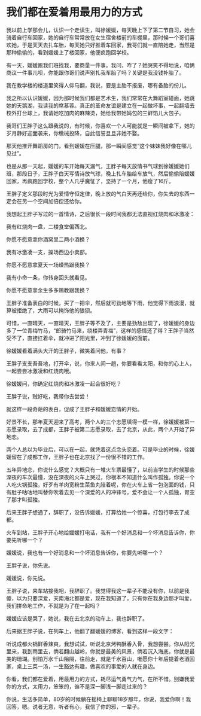 # 我们都在爱着用最用力的方式

我以前上学那会儿，认识一个走读生，叫徐媛媛，每天晚上下了第二节自习，她会骑着自行车回家，她的自行车常常放在女生宿舍楼前的车棚里，那时候一个哥们喜欢她，于是天天去扎车胎，每天她只好推着车回家，我哥们就一直陪她走，当然是那种偷偷的，看到媛媛上了楼回家，他便疯跑回学校。 

有一天，媛媛跑我们班找我，要商量一件事。我问，咋了？她哭笑不得地说，咱俩商议一件事儿呗，你能跟你哥们说声别扎我车胎了吗？关键是我没钱补胎了。 

我在教学楼的楼道里笑得人仰马翻，我说，要是主胎不报废，哪有备胎的份儿。 

我之所以认识媛媛，因为那时候我们都是艺术生，我们常常在大舞蹈室碰面，她跳她的天鹅湖，我读我的席慕蓉。真正的革命友谊是建立在一起做坏事，一起翻墙去校外打台球上，我请她吃加肉的麻辣烫，她给我带她妈包的三鲜馅儿大包子。 

我哥们王胖子这么跟我说的，有时候，你喜欢一个人可能就是一瞬间被拿下，她的岁月静好迎面袭来，你缴械投降，自此信誓旦旦非她不娶。 

那天他推开舞蹈房的门，看到媛媛在压腿，那一瞬间感觉“这个妹妹我好像在哪儿见过”。 

也是从那一天起，媛媛的车开始每天漏气，王胖子每天放情书气球到徐媛媛她们班，那段日子，王胖子白天写情诗放气球，晚上扎车胎给车放气，然后偷偷陪媛媛回家，再疯跑回学校，整个人几乎魔怔了，坚持了一个月，他瘦了16斤。 

王胖子定义那段时光为爱情守恒定律，晚上放的气白天再还给你，你失去的东西一定会在另一个空间加倍偿还给你。 

我想起王胖子写过的一首情诗，之后很长一段时间我都无法直视红烧肉和冰激凌： 

我有红烧肉一盘，二楼食堂偏西北。 

你愿不愿意拿你酒窝里二两小酒换？ 

我有冰激凌一支，操场西边小卖部。 

你愿不愿意拿夏天一场燥热跟我换？ 

我有小命一条，你转身回头就看见。 

你愿不愿意拿余生多多赐教跟我换？ 

王胖子准备表白的时候，买了一把伞，然后就可劲地等下雨，他觉得下雨浪漫，就算被拒绝了，大雨可以掩饰他的狼狈。 

可惜，一直晴天，一直晴天，王胖子等不及了，主要是劲敌出现了，徐媛媛的身边多了一位青梅竹马，“郎骑竹马来，绕楼弄青梅”，这样的感情还了得？王胖子当然受不了，直接扛着伞，就冲进了阳光里，冲到了徐媛媛的面前。 

徐媛媛看着满头大汗的王胖子，微笑着问他，有事？ 

王胖子支支吾吾地，打开伞，说，你来人间一趟，你要看看太阳，和你的心上人，一起尝尝冰激凌和红烧肉哦。 

徐媛媛问，你确定红烧肉和冰激凌一起会很好吃？ 

王胖子说，贼好吃，我带你去尝尝！ 

就这样一段奇葩的表白，促成了王胖子和媛媛恋情的开始。 

好景不长，那年夏天迎来了高考，两个人的三个志愿填得一模一样，徐媛媛被第一志愿录取，去了成都，王胖子被第二志愿录取，去了北京，从此，两个人开始了异地恋。 

两个人总以为毕业后，可以在一起，就凭着这点念头恋着。可是毕业的时候，徐媛媛留在了成都工作，王胖子也在北京找了一份很不错的工作。 

五年异地恋，你说什么感觉？大概只有一堆火车票最懂了，以前当学生的时候那些深夜的车次最懂，没在深夜的火车上哭过，你根本不知道什么叫作孤独。你说一个人吃火锅孤独，好歹有羊肉宽粉生菜鱼丸陪着呢，你在火车上省一包泡面的钱，只有肚子咕咕地叫替你吹着去见一个深爱的人的冲锋号，爱不会让一个人孤独，胃空了那才叫孤独。 

后来王胖子想通了，辞职了，没告诉媛媛，打算给她一个惊喜，打包行李去了成都。 

火车到站，王胖子开心地给媛媛打电话，我有一个好消息和一个坏消息告诉你，你要先听哪一个？ 

媛媛说，我也有一个好消息和一个坏消息告诉你，你要先听哪一个？ 

王胖子说，你先说。 

媛媛说，你先说。 

王胖子说，来车站接我吧，我辞职了。我觉得我这一辈子不能没有你，以前是我傻，以为只要深爱，天南海北都是爱，现在我知道了，只有你在我身边那才叫爱，我们拼命地工作，不就是为了在一起吗？ 

媛媛应该是哭了，她说，我在去北京的动车上，我也辞职了。 

后来据王胖子说，在列车上，他翻了翻媛媛的博客，看到这样一段文字： 

听说成都火锅鲜香辣爽，我想试试，听说北京烤鸭酥香入骨，我想尝尝。你从阳光里来，我到雨里去，倘若翻山越岭，你就是最美的风景，倘若沉入海底，你就是最美的珊瑚。别怕万水千山阻隔，往前走，就是千水百山，唯愿你十年后提着老酒回家，桌上三菜一汤，一生豁达有趣，做喜欢的事爱的人就在身边。 

你看，我们都在爱着，用最用力的方式，耗尽运气勇气力气，在所不惜。别嫌我爱你的方式，太用力，笨笨的，谁不是深一脚浅一脚走过来的？ 

你说，生活多简单，80岁的时候躺在摇椅上聊聊18岁那年，你说，我爱你啊！我回答，嗯。说者无意，听者有心，我信了你的邪，一辈子。